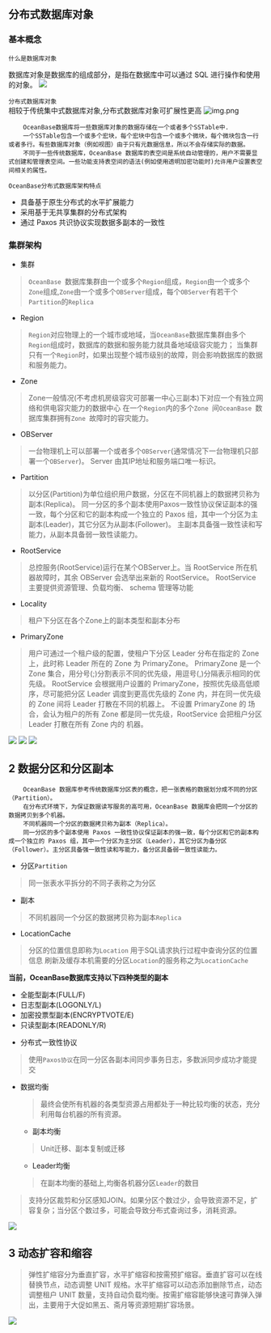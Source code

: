 ## 分布式数据库对象

### 基本概念

`什么是数据库对象`

数据库对象是数据库的组成部分，是指在数据库中可以通过 SQL 进行操作和使用的对象。
![](img/数据库对象.png)

`分布式数据库对象`  
相较于传统集中式数据库对象,分布式数据库对象可扩展性更高
![img.png](img/数据库系统的可扩展性.png)

        OceanBase数据库将一些数据库对象的数据存储在一个或者多个SSTable中.
        一个SSTable包含一个或多个宏块，每个宏块中包含一个或多个微块，每个微块包含一行或者多行。有些数据库对象（例如视图）由于只有元数据信息，所以不会存储实际的数据。
        不同于一些传统数据库，OceanBase 数据库的表空间是系统自动管理的，用户不需要显式创建和管理表空间。一些功能支持表空间的语法(例如使用透明加密功能时)允许用户设置表空间相关的属性。
`OceanBase分布式数据库架构特点`
- 具备基于原生分布式的水平扩展能力
- 采用基于无共享集群的分布式架构
- 通过 Paxos 共识协议实现数据多副本的一致性

### 集群架构
- 集群

>`OceanBase `数据库集群由一个或多个`Region`组成，`Region`由一个或多个`Zone`组成,`Zone`由一个或多个`OBServer`组成，每个`OBServer`有若干个`Partition`的`Replica`

- Region

>`Region`对应物理上的一个城市或地域，当`OceanBase`数据库集群由多个`Region`组成时，数据库的数据和服务能力就具备地域级容灾能力；
> 当集群只有一个`Region`时，如果出现整个城市级别的故障，则会影响数据库的数据和服务能力。

- Zone

> Zone一般情况(不考虑机房级容灾可部署一中心三副本)下对应一个有独立网络和供电容灾能力的数据中心
> 在一个`Region`内的多个`Zone `间`OceanBase `数据库集群拥有`Zone `故障时的容灾能力。

- OBServer

> 一台物理机上可以部署一个或者多个`OBServer`(通常情况下一台物理机只部署一个`OBServer`)。
> Server 由其IP地址和服务端口唯一标识。

- Partition

> 以分区(Partition)为单位组织用户数据，分区在不同机器上的数据拷贝称为副本(Replica)。
> 同一分区的多个副本使用Paxos一致性协议保证副本的强一致，每个分区和它的副本构成一个独立的 Paxos 组，其中一个分区为主副本(Leader)，其它分区为从副本(Follower)。
> 主副本具备强一致性读和写能力，从副本具备弱一致性读能力。

- RootService

> 总控服务(RootService)运行在某个OBServer上。当 RootService 所在机器故障时，其余 OBServer 会选举出来新的 RootService。
> RootService 主要提供资源管理、负载均衡、 schema 管理等功能

- Locality

> 租户下分区在各个Zone上的副本类型和副本分布


- PrimaryZone

> 用户可通过一个租户级的配置，使租户下分区 Leader 分布在指定的 Zone 上，此时称 Leader 所在的 Zone 为 PrimaryZone。
> PrimaryZone 是一个 Zone 集合，用分号(;)分割表示不同的优先级，用逗号(,)分隔表示相同的优先级。
> RootService 会根据用户设置的 PrimaryZone，按照优先级高低顺序，尽可能把分区 Leader 调度到更高优先级的 Zone 内，并在同一优先级的 Zone 间将 Leader 打散在不同的机器上。
> 不设置 PrimaryZone 的 场合，会认为租户的所有 Zone 都是同一优先级，RootService 会把租户分区 Leader 打散在所有 Zone 内的 机器。

![](img/一地三中心三副本.png)
![](img/一地一中心三副本.png)
![](img/三地五中心.png)


## 2 数据分区和分区副本
        OceanBase 数据库参考传统数据库分区表的概念，把一张表格的数据划分成不同的分区（Partition）。
        在分布式环境下，为保证数据读写服务的高可用，OceanBase 数据库会把同一个分区的数据拷贝到多个机器。
        不同机器同一个分区的数据拷贝称为副本（Replica）。
        同一分区的多个副本使用 Paxos 一致性协议保证副本的强一致，每个分区和它的副本构成一个独立的 Paxos 组，其中一个分区为主分区（Leader），其它分区为备分区（Follower）。主分区具备强一致性读和写能力，备分区具备弱一致性读能力。

- 分区`Partition`
> 同一张表水平拆分的不同子表称之为分区

- 副本
> 不同机器同一个分区的数据拷贝称为副本`Replica`

- LocationCache
> 分区的位置信息即称为`Location`
> 用于SQL请求执行过程中查询分区的位置信息
> 刷新及缓存本机需要的分区`Location`的服务称之为`LocationCache`

**当前，OceanBase数据库支持以下四种类型的副本**

* 全能型副本(FULL/F)
* 日志型副本(LOGONLY/L)
* 加密投票型副本(ENCRYPTVOTE/E)
* 只读型副本(READONLY/R)

- 分布式一致性协议
> 使用`Paxos协议`在同一分区各副本间同步事务日志，多数派同步成功才能提交

- 数据均衡
  > 最终会使所有机器的各类型资源占用都处于一种比较均衡的状态，充分利用每台机器的所有资源。
    - 副本均衡
    > Unit迁移、副本复制或迁移
    - Leader均衡
    > 在副本均衡的基础上,均衡各机器分区`Leader`的数目

   

> 支持分区裁剪和分区感知JOIN。如果分区个数过少，会导致资源不足，扩容复杂；当分区个数过多，可能会导致分布式查询过多，消耗资源。

![](img/分区表.png)

## 3 动态扩容和缩容

> 弹性扩缩容分为垂直扩容，水平扩缩容和按需预扩缩容。垂直扩容可以在线替换节点，动态调整 UNIT 规格。水平扩缩容可以动态添加删除节点，动态调整租户 UNIT 数量，支持自动负载均衡。按需扩缩容能够快速可靠弹入弹出，主要用于大促如黑五、斋月等资源短期扩容场景。

![](img/缩容.png)
